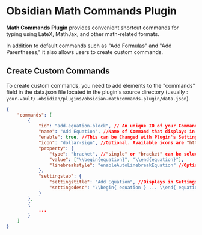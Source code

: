 # Obsidian Math Commands Plugin

**Math Commands Plugin** provides convenient shortcut commands for typing using LateX, MathJax, and other math-related formats.

In addition to default commands such as "Add Formulas" and "Add Parentheses," it also allows users to create custom commands.

## Create Custom Commands

To create custom commands, you need to add elements to the "commands" field in the data.json file located in the plugin's source directory (usually : `your-vault/.obsidian/plugins/obsidian-mathcommands-plugin/data.json`).


```json
{
    "commands": [
        {
            "id": "add-equation-block", // An unique ID of your Command.
            "name": "Add Equation", //Name of Command that displays in Command Palette.
            "enable": true, //This can be Changed with Plugin's Settings tab.
            "icon": "dollar-sign", //Optional. Available icons are "https://lucide.dev/"
            "property": {
                "type": "bracket", //"single" or "bracket" can be selected.
                "value": ["\\begin{equation}", "\\end{equation}"],
                "linebreakstyle": "enableAutoLinebreakEquation" //Optional.
            },
            "settingstab": {
                "settingstitle": "Add Equation", //Displays in Settings tab.
                "settingsdesc": "\\begin{ equation } ... \\end{ equation }" //Optional.
            }
        },
        {
            ...
        }
    ]
}
```